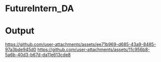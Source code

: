 # FutureIntern_DA

# Output

https://github.com/user-attachments/assets/ee71b969-d685-43a9-8485-97a3bde945d0
https://github.com/user-attachments/assets/11c956b8-5a6b-40d3-b67d-da11e613cde8
